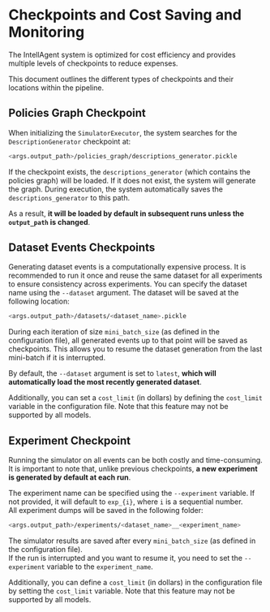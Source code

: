 # Checkpoints and Cost Saving and Monitoring

The IntellAgent system is optimized for cost efficiency and provides multiple levels of checkpoints to reduce expenses.

This document outlines the different types of checkpoints and their locations within the pipeline.


## Policies Graph Checkpoint
When initializing the `SimulatorExecutor`, the system searches for the `DescriptionGenerator` checkpoint at:  
```bash
<args.output_path>/policies_graph/descriptions_generator.pickle
```
If the checkpoint exists, the `descriptions_generator` (which contains the policies graph) will be loaded. If it does not exist, the system will generate the graph. During execution, the system automatically saves the `descriptions_generator` to this path.

As a result, **it will be loaded by default in subsequent runs unless the `output_path` is changed**.

## Dataset Events Checkpoints 

Generating dataset events is a computationally expensive process. It is recommended to run it once and reuse the same dataset for all experiments to ensure consistency across experiments.
You can specify the dataset name using the `--dataset` argument. The dataset will be saved at the following location:
```bash
<args.output_path>/datasets/<dataset_name>.pickle
```

During each iteration of size `mini_batch_size` (as defined in the configuration file), all generated events up to that point will be saved as checkpoints. This allows you to resume the dataset generation from the last mini-batch if it is interrupted.

By default, the `--dataset` argument is set to `latest`, **which will automatically load the most recently generated dataset**.

Additionally, you can set a `cost_limit` (in dollars) by defining the `cost_limit` variable in the configuration file. Note that this feature may not be supported by all models.

## Experiment Checkpoint

Running the simulator on all events can be both costly and time-consuming.  
It is important to note that, unlike previous checkpoints, **a new experiment is generated by default at each run**.

The experiment name can be specified using the `--experiment` variable. If not provided, it will default to `exp_{i}`, where `i` is a sequential number.  
All experiment dumps will be saved in the following folder:
```bash
<args.output_path>/experiments/<dataset_name>__<experiment_name>
```
The simulator results are saved after every `mini_batch_size` (as defined in the configuration file).  
If the run is interrupted and you want to resume it, you need to set the `--experiment` variable to the `experiment_name`.

Additionally, you can define a `cost_limit` (in dollars) in the configuration file by setting the `cost_limit` variable. Note that this feature may not be supported by all models.
